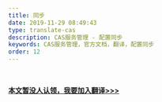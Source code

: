 ```yaml
---
title: 同步
date: 2019-11-29 08:49:43
type: translate-cas
description: CAS服务管理 - 配置同步
keywords: CAS服务管理，官方文档，翻译，配置同步
order: 12
---
```


<br />

**[本文暂没人认领，我要加入翻译>>>](/translate/join.html)**

<br />

